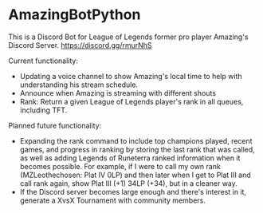 # AmazingBotPython

This is a Discord Bot for League of Legends former pro player Amazing's Discord Server. https://discord.gg/rmurNhS

Current functionality:

- Updating a voice channel to show Amazing's local time to help with understanding his stream schedule.
- Announce when Amazing is streaming with different shouts
- Rank: Return a given League of Legends player's rank in all queues, including TFT.

Planned future functionality:
- Expanding the rank command to include top champions played, recent games, and progress in ranking by storing the last rank that was called, as well as adding Legends of Runeterra ranked information when it becomes possible.
For example, if I were to call my own rank (MZLeothechosen: Plat IV 0LP) and then later when I get to Plat III and call rank again, show Plat III (+1) 34LP (+34), but in a cleaner way.
- If the Discord server becomes large enough and there's interest in it, generate a XvsX Tournament with community members.

